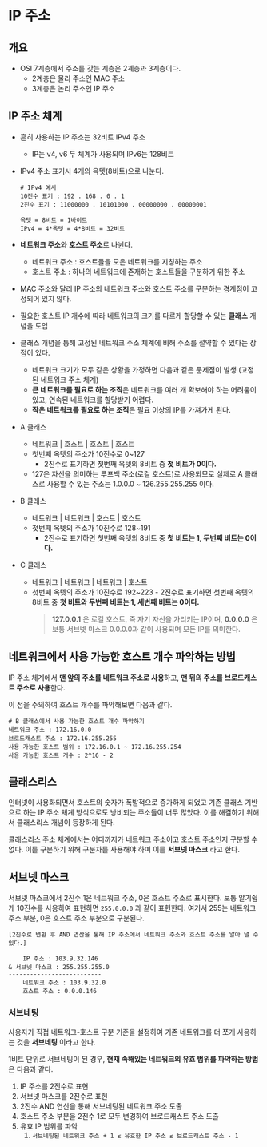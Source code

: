 # IP 주소

## 개요

- OSI 7계층에서 주소를 갖는 계층은 2계층과 3계층이다.
  - 2계층은 물리 주소인 MAC 주소
  - 3계층은 논리 주소인 IP 주소

## IP 주소 체계

- 흔히 사용하는 IP 주소는 32비트 IPv4 주소
  - IP는 v4, v6 두 체계가 사용되며 IPv6는 128비트
- IPv4 주소 표기시 4개의 옥텟(8비트)으로 나눈다.

  ```
  # IPv4 예시
  10진수 표기 : 192 . 168 . 0 . 1
  2진수 표기 : 11000000 . 10101000 . 00000000 . 00000001

  옥텟 = 8비트 = 1바이트
  IPv4 = 4*옥텟 = 4*8비트 = 32비트
  ```

- **네트워크 주소**와 **호스트 주소**로 나뉜다.
  - 네트워크 주소 : 호스트들을 모은 네트워크를 지칭하는 주소
  - 호스트 주소 : 하나의 네트워크에 존재하는 호스트들을 구분하기 위한 주소
- MAC 주소와 달리 IP 주소의 네트워크 주소와 호스트 주소를 구분하는 경계점이 고정되어 있지 않다.
- 필요한 호스트 IP 개수에 따라 네트워크의 크기를 다르게 할당할 수 있는 **클래스** 개념을 도입
- 클래스 개념을 통해 고정된 네트워크 주소 체계에 비해 주소를 절약할 수 있다는 장점이 있다.
  - 네트워크 크기가 모두 같은 상황을 가정하면 다음과 같은 문제점이 발생 (고정된 네트워크 주소 체계)
  - **큰 네트워크를 필요로 하는 조직**은 네트워크를 여러 개 확보해야 하는 어려움이 있고, 연속된 네트워크를 할당받기 어렵다.
  - **작은 네트워크를 필요로 하는 조직**은 필요 이상의 IP를 가져가게 된다.
- A 클래스
  - 네트워크 | 호스트 | 호스트 | 호스트
  - 첫번째 옥텟의 주소가 10진수로 0~127
    - 2진수로 표기하면 첫번째 옥텟의 8비트 중 **첫 비트가 0이다.**
  - 127은 자신을 의미하는 루프백 주소(로컬 호스트)로 사용되므로 실제로 A 클래스로 사용할 수 있는 주소는 1.0.0.0 ~ 126.255.255.255 이다.
- B 클래스
  - 네트워크 | 네트워크 | 호스트 | 호스트
  - 첫번째 옥텟의 주소가 10진수로 128~191
    - 2진수로 표기하면 첫번째 옥텟의 8비트 중 **첫 비트는 1, 두번째 비트는 0이다.**
- C 클래스
  - 네트워크 | 네트워크 | 네트워크 | 호스트
  - 첫번째 옥텟의 주소가 10진수로 192~223 - 2진수로 표기하면 첫번째 옥텟의 8비트 중 **첫 비트와 두번째 비트는 1, 세번째 비트는 0이다.**
    > **127.0.0.1** 은 로컬 호스트, 즉 자기 자신을 가리키는 IP이며,
    > **0.0.0.0** 은 보통 서브넷 마스크 0.0.0.0과 같이 사용되며 모든 IP를 의미한다.

## **네트워크에서 사용 가능한 호스트 개수 파악하는 방법**

IP 주소 체계에서 **맨 앞의 주소를 네트워크 주소로 사용**하고, **맨 뒤의 주소를 브로드캐스트 주소로 사용**한다.

이 점을 주의하여 호스트 개수를 파악해보면 다음과 같다.

```
# B 클래스에서 사용 가능한 호스트 개수 파악하기
네트워크 주소 : 172.16.0.0
브로드캐스트 주소 : 172.16.255.255
사용 가능한 호스트 범위 : 172.16.0.1 ~ 172.16.255.254
사용 가능한 호스트 개수 : 2^16 - 2
```

## 클래스리스

인터넷이 사용화되면서 호스트의 숫자가 폭발적으로 증가하게 되었고 기존 클래스 기반으로 하는 IP 주소 체계 방식으로도 낭비되는 주소들이 너무 많았다. 이를 해결하기 위해서 클래스리스 개념이 등장하게 된다.

클래스리스 주소 체계에서는 어디까지가 네트워크 주소이고 호스트 주소인지 구분할 수 없다. 이를 구분하기 위해 구분자를 사용해야 하며 이를 **서브넷 마스크** 라고 한다.

## 서브넷 마스크

서브넷 마스크에서 2진수 1은 네트워크 주소, 0은 호스트 주소로 표시한다. 보통 알기쉽게 10진수를 사용하여 표현하면 `255.0.0.0` 과 같이 표현한다. 여기서 255는 네트워크 주소 부분, 0은 호스트 주소 부분으로 구분된다.

```
[2진수로 변환 후 AND 연산을 통해 IP 주소에서 네트워크 주소와 호스트 주소를 알아 낼 수 있다.]

	IP 주소 : 103.9.32.146
& 서브넷 마스크 : 255.255.255.0
--------------------------
	네트워크 주소 : 103.9.32.0
	호스트 주소 : 0.0.0.146
```

### 서브네팅

사용자가 직접 네트워크-호스트 구분 기준을 설정하여 기존 네트워크를 더 쪼개 사용하는 것을 **서브네팅** 이라고 한다.

1비트 단위로 서브네팅이 된 경우, **현재 속해있는 네트워크의 유효 범위를 파악하는 방법**은 다음과 같다.

1. IP 주소를 2진수로 표현
2. 서브넷 마스크를 2진수로 표현
3. 2진수 AND 연산을 통해 서브네팅된 네트워크 주소 도출
4. 호스트 주소 부분을 2진수 1로 모두 변경하여 브로드캐스트 주소 도출
5. 유효 IP 범위를 파악
   1. `서브네팅된 네트워크 주소 + 1 ≤ 유효한 IP 주소 ≤ 브로드캐스트 주소 - 1`
